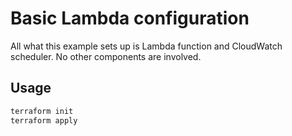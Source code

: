 # Basic Lambda configuration

All what this example sets up is Lambda function and CloudWatch scheduler. No other components are involved.

## Usage

```bash
terraform init
terraform apply
```

